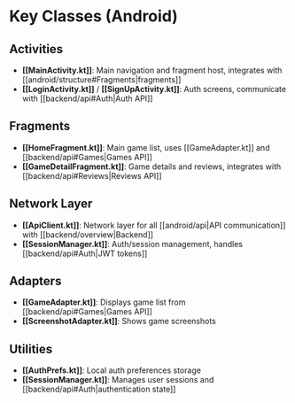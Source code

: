 # Key Classes (Android)

## Activities
- **[[MainActivity.kt]]**: Main navigation and fragment host, integrates with [[android/structure#Fragments|fragments]]
- **[[LoginActivity.kt]]** / **[[SignUpActivity.kt]]**: Auth screens, communicate with [[backend/api#Auth|Auth API]]

## Fragments
- **[[HomeFragment.kt]]**: Main game list, uses [[GameAdapter.kt]] and [[backend/api#Games|Games API]]
- **[[GameDetailFragment.kt]]**: Game details and reviews, integrates with [[backend/api#Reviews|Reviews API]]

## Network Layer
- **[[ApiClient.kt]]**: Network layer for all [[android/api|API communication]] with [[backend/overview|Backend]]
- **[[SessionManager.kt]]**: Auth/session management, handles [[backend/api#Auth|JWT tokens]]

## Adapters
- **[[GameAdapter.kt]]**: Displays game list from [[backend/api#Games|Games API]]
- **[[ScreenshotAdapter.kt]]**: Shows game screenshots

## Utilities
- **[[AuthPrefs.kt]]**: Local auth preferences storage
- **[[SessionManager.kt]]**: Manages user sessions and [[backend/api#Auth|authentication state]] 